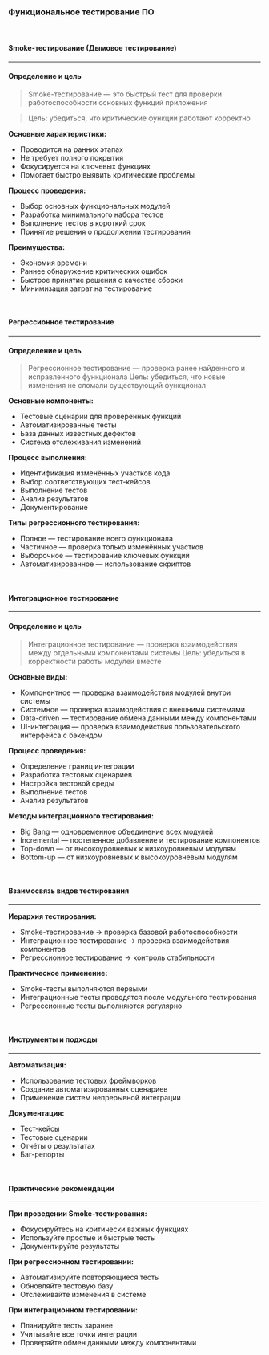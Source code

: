 ### Функциональное тестирование ПО

<br />

#### Smoke-тестирование (Дымовое тестирование)
------

#### Определение и цель

> Smoke-тестирование — это быстрый тест для проверки работоспособности основных функций приложения

> Цель: убедиться, что критические функции работают корректно


**Основные характеристики:**

* Проводится на ранних этапах
* Не требует полного покрытия
* Фокусируется на ключевых функциях
* Помогает быстро выявить критические проблемы

**Процесс проведения:**

* Выбор основных функциональных модулей
* Разработка минимального набора тестов
* Выполнение тестов в короткий срок
* Принятие решения о продолжении тестирования

**Преимущества:**

* Экономия времени
* Раннее обнаружение критических ошибок
* Быстрое принятие решения о качестве сборки
* Минимизация затрат на тестирование

<br />

#### Регрессионное тестирование
------

#### Определение и цель

> Регрессионное тестирование — проверка ранее найденного и исправленного функционала
> Цель: убедиться, что новые изменения не сломали существующий функционал

**Основные компоненты:**

* Тестовые сценарии для проверенных функций
* Автоматизированные тесты
* База данных известных дефектов
* Система отслеживания изменений

**Процесс выполнения:**

* Идентификация изменённых участков кода
* Выбор соответствующих тест-кейсов
* Выполнение тестов
* Анализ результатов
* Документирование

**Типы регрессионного тестирования:**

* Полное — тестирование всего функционала
* Частичное — проверка только изменённых участков
* Выборочное — тестирование ключевых функций
* Автоматизированное — использование скриптов

<br />

#### Интеграционное тестирование
------

#### Определение и цель

> Интеграционное тестирование — проверка взаимодействия между отдельными компонентами системы
> Цель: убедиться в корректности работы модулей вместе

**Основные виды:**

* Компонентное — проверка взаимодействия модулей внутри системы
* Системное — проверка взаимодействия с внешними системами
* Data-driven — тестирование обмена данными между компонентами
* UI-интеграция — проверка взаимодействия пользовательского интерфейса с бэкендом

**Процесс проведения:**

* Определение границ интеграции
* Разработка тестовых сценариев
* Настройка тестовой среды
* Выполнение тестов
* Анализ результатов

**Методы интеграционного тестирования:**

* Big Bang — одновременное объединение всех модулей
* Incremental — постепенное добавление и тестирование компонентов
* Top-down — от высокоуровневых к низкоуровневым модулям
* Bottom-up — от низкоуровневых к высокоуровневым модулям

<br />

#### Взаимосвязь видов тестирования
------

**Иерархия тестирования:**

* Smoke-тестирование → проверка базовой работоспособности
* Интеграционное тестирование → проверка взаимодействия компонентов
* Регрессионное тестирование → контроль стабильности

**Практическое применение:**

* Smoke-тесты выполняются первыми
* Интеграционные тесты проводятся после модульного тестирования
* Регрессионные тесты выполняются регулярно

<br />

#### Инструменты и подходы
------

**Автоматизация:**

* Использование тестовых фреймворков
* Создание автоматизированных сценариев
* Применение систем непрерывной интеграции

**Документация:**

* Тест-кейсы
* Тестовые сценарии
* Отчёты о результатах
* Баг-репорты

<br />

#### Практические рекомендации
------

**При проведении Smoke-тестирования:**

* Фокусируйтесь на критически важных функциях
* Используйте простые и быстрые тесты
* Документируйте результаты

**При регрессионном тестировании:**

* Автоматизируйте повторяющиеся тесты
* Обновляйте тестовую базу
* Отслеживайте изменения в системе

**При интеграционном тестировании:**

* Планируйте тесты заранее
* Учитывайте все точки интеграции
* Проверяйте обмен данными между компонентами